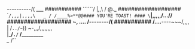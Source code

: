\----------/(           ___              ###########
\``````/ |,,\        / @.\_       ###################
\``/,,,|,,,,\   _ / /____%>**@@#### YOU'RE TOAST! ####
      \`____|,,,,,\/...//          ###################
              ~\, .... /--------/(       ###########
              /....____----~~~/,,,,\
    |       /`../~`))  ~-,,,/,,,,,,,,\
|\___/``./``         \/____________\
\__ /``




